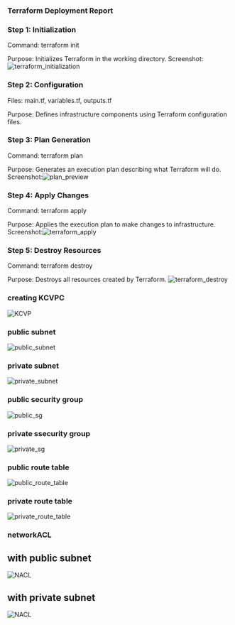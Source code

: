 ### Terraform Deployment Report


### Step 1: Initialization
Command: terraform init

Purpose: Initializes Terraform in the working directory.
Screenshot: ![terraform_initialization](screenshots/creating_terraform_init.png)
### Step 2: Configuration
Files: main.tf, variables.tf, outputs.tf

Purpose: Defines infrastructure components using Terraform configuration files.

### Step 3: Plan Generation
Command: terraform plan 

Purpose: Generates an execution plan describing what Terraform will do.
Screenshot:![plan_preview](./output_of%20terraform_plan.png)

### Step 4: Apply Changes
Command: terraform apply 

Purpose: Applies the execution plan to make changes to infrastructure.
Screenshot:![terraform_apply](screenshots/output_of_terraform_apply.png)

### Step 5: Destroy Resources 
Command: terraform destroy

Purpose: Destroys all resources created by Terraform.
![terraform_destroy](screenshots/terraform_destroy.png)

### creating KCVPC
![KCVP](screenshots/creating_KCVCP.png)

### public subnet
![public_subnet](screenshots/creating_public_subnet.png)

### private subnet
![private_subnet](screenshots/creating_private_subnet.png)

### public security group
![public_sg](screenshots/creating_punlic_sg.png)

### private ssecurity group
![private_sg](screenshots/creating_private_sg.png)

### public route table
![public_route_table](screenshots/creating_public_routetable.png)

### private route table
![private_route_table](screenshots/creating_private_routetable.png)

### networkACL
## with public subnet
![NACL](screenshots/creating_networkACL_publicsubnet.png)
## with private subnet
![NACL](screenshots/creating_networkACL_privatesubnet.png)
